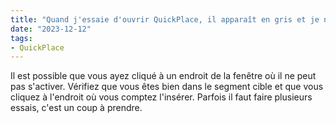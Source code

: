 ```yaml
---
title: "Quand j'essaie d'ouvrir QuickPlace, il apparaît en gris et je ne peux pas le sélectionner. Qu'est-ce que je fais?"
date: "2023-12-12"
tags:
- QuickPlace
---
```


Il est possible que vous ayez cliqué à un endroit de la fenêtre où il ne peut pas s'activer. 
Vérifiez que vous êtes bien dans le segment cible et que vous cliquez à l'endroit où vous comptez l'insérer. 
Parfois il faut faire plusieurs essais, c'est un coup à prendre.

